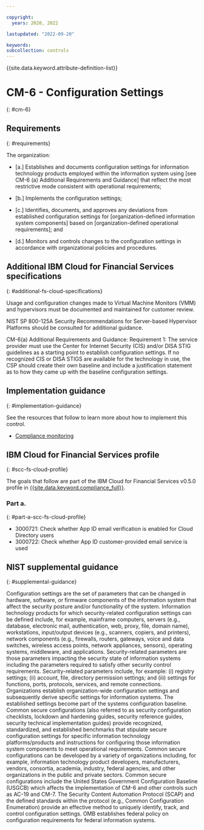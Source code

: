 ```yaml
---

copyright:
  years: 2020, 2022

lastupdated: "2022-09-20"

keywords: 
subcollection: controls
---
```


{{site.data.keyword.attribute-definition-list}}

# CM-6 - Configuration Settings
{: #cm-6}

## Requirements
{: #requirements}

The organization:

- \[a.\] Establishes and documents configuration settings for information technology products employed within the information system using [see CM-6 (a) Additional Requirements and Guidance] that reflect the most restrictive mode consistent with operational requirements;

- \[b.\] Implements the configuration settings;

- \[c.\] Identifies, documents, and approves any deviations from established configuration settings for [organization-defined information system components] based on [organization-defined operational requirements]; and

- \[d.\] Monitors and controls changes to the configuration settings in accordance with organizational policies and procedures.

## Additional IBM Cloud for Financial Services specifications
{: #additional-fs-cloud-specifications}

Usage and configuration changes made to Virtual Machine Monitors (VMM) and hypervisors must be documented and maintained for customer review.

NIST SP 800-125A Security Recommendations for Server-based Hypervisor Platforms should be consulted for additional guidance.

CM-6(a) Additional Requirements and Guidance: 
Requirement 1: The service provider must use the Center for Internet Security (CIS) and/or DISA STIG guidelines as a starting point to establish configuration settings.  If no recognized CIS or DISA STIGS are available for the technology in use, the CSP should create their own baseline and include a justification statement as to how they came up with the baseline configuration settings.

## Implementation guidance
{: #implementation-guidance}

See the resources that follow to learn more about how to implement this control.

- [Compliance monitoring](/docs/framework-financial-services?topic=framework-financial-services-shared-monitoring-compliance)

## IBM Cloud for Financial Services profile
{: #scc-fs-cloud-profile}

The goals that follow are part of the IBM Cloud for Financial Services v0.5.0 profile in [{{site.data.keyword.compliance_full}}](/docs/security-compliance?topic=security-compliance-getting-started).

### Part a.
{: #part-a-scc-fs-cloud-profile}

- 3000721: Check whether App ID email verification is enabled for Cloud Directory users
- 3000722: Check whether App ID customer-provided email service is used

## NIST supplemental guidance
{: #supplemental-guidance}

Configuration settings are the set of parameters that can be changed in hardware, software, or firmware components of the information system that affect the security posture and/or functionality of the system. Information technology products for which security-related configuration settings can be defined include, for example, mainframe computers, servers (e.g., database, electronic mail, authentication, web, proxy, file, domain name), workstations, input/output devices (e.g., scanners, copiers, and printers), network components (e.g., firewalls, routers, gateways, voice and data switches, wireless access points, network appliances, sensors), operating systems, middleware, and applications. Security-related parameters are those parameters impacting the security state of information systems including the parameters required to satisfy other security control requirements. Security-related parameters include, for example: (i) registry settings; (ii) account, file, directory permission settings; and (iii) settings for functions, ports, protocols, services, and remote connections. Organizations establish organization-wide configuration settings and subsequently derive specific settings for information systems. The established settings become part of the systems configuration baseline. Common secure configurations (also referred to as security configuration checklists, lockdown and hardening guides, security reference guides, security technical implementation guides) provide recognized, standardized, and established benchmarks that stipulate secure configuration settings for specific information technology platforms/products and instructions for configuring those information system components to meet operational requirements. Common secure configurations can be developed by a variety of organizations including, for example, information technology product developers, manufacturers, vendors, consortia, academia, industry, federal agencies, and other organizations in the public and private sectors. Common secure configurations include the United States Government Configuration Baseline (USGCB) which affects the implementation of CM-6 and other controls such as AC-19 and CM-7. The Security Content Automation Protocol (SCAP) and the defined standards within the protocol (e.g., Common Configuration Enumeration) provide an effective method to uniquely identify, track, and control configuration settings. OMB establishes federal policy on configuration requirements for federal information systems.

